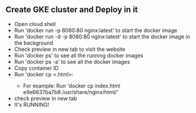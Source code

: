 ## Create GKE cluster and Deploy in it
- Open cloud shell
- Run 'docker run -p 8080:80 nginx:latest' to start the docker image
- Run 'docker run -d -p 8080:80 nginx:latest' to start the docker image in the background
- Check preview in new tab to visit the website
- Run 'docker ps' to see all the running docker images
- Run 'docker ps -a' to see all the docker images
- Copy container ID
- Run 'docker cp <.html><containerID>:<htmlpath>
  - For example: Run 'docker cp index.html e9e6637ba7b8:/usr/share/nginx/html/'
- check preview in new tab
- It's RUNNING!


